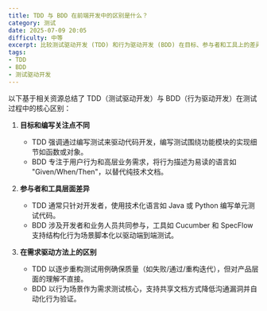 ```yaml
---
title: TDD 与 BDD 在前端开发中的区别是什么？
category: 测试
date: 2025-07-09 20:05
difficulty: 中等
excerpt: 比较测试驱动开发 (TDD) 和行为驱动开发 (BDD) 在目标、参与者和工具上的差异，探讨它们如何影响前端项目的开发流程。
tags:
- TDD
- BDD
- 测试驱动开发
---
```

以下基于相关资源总结了 TDD（测试驱动开发）与 BDD（行为驱动开发）在测试过程中的核心区别：  

1. **目标和编写关注点不同**
   - TDD 强调通过编写测试来驱动代码开发，编写测试围绕功能模块的实现细节如函数或对象。  
   - BDD 专注于用户行为和高层业务需求，将行为描述为易读的语言如 "Given/When/Then"，以替代纯技术文档。

2. **参与者和工具层面差异**
   - TDD 通常只针对开发者，使用技术化语言如 Java 或 Python 编写单元测试代码。  
   - BDD 涉及开发者和业务人员共同参与，工具如 Cucumber 和 SpecFlow 支持结构化行为场景脚本化以驱动端到端测试。

3. **在需求驱动方法上的区别**
   - TDD 以逐步重构测试用例确保质量（如失败/通过/重构迭代），但对产品层面的理解不直接。  
   - BDD 以行为场景作为需求测试核心，支持共享文档方式降低沟通漏洞并自动化行为验证。
